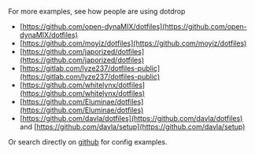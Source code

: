 For more examples, see how people are using dotdrop

* [https://github.com/open-dynaMIX/dotfiles](https://github.com/open-dynaMIX/dotfiles)
* [https://github.com/moyiz/dotfiles](https://github.com/moyiz/dotfiles)
* [https://github.com/japorized/dotfiles](https://github.com/japorized/dotfiles)
* [https://gitlab.com/lyze237/dotfiles-public](https://gitlab.com/lyze237/dotfiles-public)
* [https://github.com/whitelynx/dotfiles](https://github.com/whitelynx/dotfiles)
* [https://github.com/Eluminae/dotfiles](https://github.com/Eluminae/dotfiles)
* [https://github.com/davla/dotfiles](https://github.com/davla/dotfiles) and [https://github.com/davla/setup](https://github.com/davla/setup)

Or search directly on [github](https://github.com/search?q=filename%3Aconfig.yaml+dotdrop&type=Code)
for config examples.